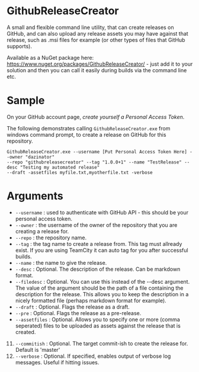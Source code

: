GithubReleaseCreator
====================

A small and flexible command line utility, that can create releases on GitHub, and can also upload any release assets you may have against that release, such as .msi files for example (or other types of files that GitHub supports).

Available as a NuGet package here: https://www.nuget.org/packages/GithubReleaseCreator/ - just add it to your solution and then you can call it easily during builds via the command line etc.

# Sample

On your GitHub account page, *create yourself a Personal Access Token*.

The following demonstrates calling `GithubReleaseCreator.exe` from windows command prompt, to create a release on GitHub for this repository.

```shell
GithubReleaseCreator.exe --username [Put Personal Access Token Here] --owner "dazinator"
--repo "githubreleasecreator" --tag "1.0.0+1" --name "TestRelease" --desc "Testing my automated release"
--draft -assetfiles myfile.txt,myotherfile.txt -verbose
```

# Arguments

* `--username` : used to authenticate with GitHub API - this should be your personal access token.
* `--owner` : the username of the owner of the repository that you are creating a release for.
* `--repo` : the repository name.
* `--tag` : the tag name to create a release from. This tag must allready exist. If you are using TeamCity it can auto tag for you after successful builds.
* `--name` : the name to give the release.
* `--desc` : Optional. The description of the release. Can be markdown format.
* `--filedesc` : Optional. You can use this instead of the --desc argument. The value of the argument should be the path of a file containing the description for the release. This allows you to keep the description in a nicely formatted file (perhaps markdown format for example).
* `--draft` : Optional. Flags the release as a draft.
* `--pre` : Optional. Flags the release as a pre-release.
* `--assetfiles` : Optional. Allows you to specify one or more (comma seperated) files to be uploaded as assets against the release that is created.
11. `--commitish` : Optional. The target commit-ish to create the release for. Default is 'master'
12. `--verbose` : Optional. If specified, enables output of verbose log messages. Useful if hitting issues.





